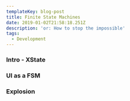 ```yaml
---
templateKey: blog-post
title: Finite State Machines
date: 2019-01-02T21:58:18.251Z
description: 'or: How to stop the impossible'
tags:
  - Development
---
```

### Intro - XState

### UI as a FSM

### Explosion

